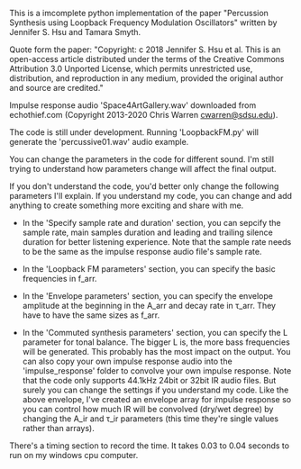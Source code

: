 This is a imcomplete python implementation of the paper "Percussion Synthesis using Loopback Frequency Modulation Oscillators" written by Jennifer S. Hsu and Tamara Smyth.

Quote form the paper:
"Copyright: c 2018 Jennifer S. Hsu et al. This is an open-access article distributed under the terms of the Creative Commons Attribution 3.0 Unported License, which permits unrestricted use, distribution, and reproduction in any medium, provided the original author and source are credited."

Impulse response audio 'Space4ArtGallery.wav' downloaded from echothief.com (Copyright 2013-2020 Chris Warren cwarren@sdsu.edu).

The code is still under development. Running 'LoopbackFM.py' will generate the 'percussive01.wav' audio example.

You can change the parameters in the code for different sound. I'm still trying to understand how parameters change will affect the final output. 

If you don't understand the code, you'd better only change the following parameters I'll explain. If you understand my code, you can change and add anything to create something more exciting and share with me.

- In the 'Specify sample rate and duration' section, you can sepcify the sample rate, main samples duration and leading and trailing silence duration for better listening experience. Note that the sample rate needs to be the same as the impulse response audio file's sample rate.

- In the 'Loopback FM parameters' section, you can specify the basic frequencies in f_arr.

- In the 'Envelope parameters' section, you can specify the envelope amplitude at the beginning in the A_arr and decay rate in τ_arr. They have to have the same sizes as f_arr.

- In the 'Commuted synthesis parameters' section, you can specify the L parameter for tonal balance. The bigger L is, the more bass frequencies will be generated. This probably has the most impact on the output. You can also copy your own impulse response audio into the 'impulse_response' folder to convolve your own impulse response. Note that the code only supports 44.1kHz 24bit or 32bit IR audio files. But surely you can change the settings if you understand my code. Like the above envelope, I've created an envelope array for impulse response so you can control how much IR will be convolved (dry/wet degree) by changing the A_ir and τ_ir parameters (this time they're single values rather than arrays).

There's a timing section to record the time. It takes 0.03 to 0.04 seconds to run on my windows cpu computer.
